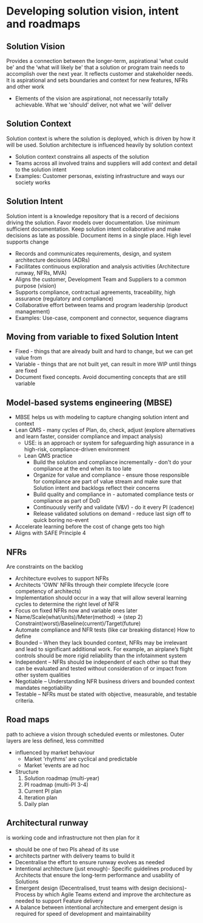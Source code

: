 # Developing solution vision, intent and roadmaps

## Solution Vision
Provides a connection between the longer-term, aspirational ‘what could be' and the ‘what will likely be' that a 
solution or program train needs to accomplish over the next year. It reflects customer and stakeholder needs. It is
aspirational and sets boundaries and context for new features, NFRs and other work

* Elements of the vision are aspirational, not necessarily totally achievable. What we 'should' deliver, not what we 'will' deliver

## Solution Context
Solution context is where the solution is deployed, which is driven by how it will be used. Solution architecture 
is influenced heavily by solution context

* Solution context constrains all aspects of the solution
* Teams across all involved trains and suppliers will add context and detail to the solution intent
* Examples: Customer personas, existing infrastructure and ways our society works

## Solution Intent
Solution intent is a knowledge repository that is a record of decisions driving the solution. Favor models over documentation. 
Use minimum sufficient documentation. Keep solution intent collaborative and make decisions as late as possible. Document
items in a single place. High level supports change
* Records and communicates requirements, design, and system architecture decisions (ADRs)
* Facilitates continuous exploration and analysis activities (Architecture runway, NFRs, MVA)
* Aligns the customer, Development Team and Suppliers to a common purpose (vision)
* Supports compliance, contractual agreements, traceability, high assurance (regulatory and compliance)
* Collaborative effort between teams and program leadership (product management)
* Examples: Use-case, component and connector, sequence diagrams

## Moving from variable to fixed Solution Intent
* Fixed - things that are already built and hard to change, but we can get value from
* Variable - things that are not built yet, can result in more WIP until things are fixed
* Document fixed concepts. Avoid documenting concepts that are still variable

## Model-based systems engineering (MBSE)
* MBSE helps us with modeling to capture changing solution intent and context
* Lean QMS - many cycles of Plan, do, check, adjust (explore alternatives and learn faster, consider compliance and impact analysis)
  * USE: is an approach or system for safeguarding high assurance in a high-risk, compliance-driven environment
  * Lean QMS practice
    * Build the solution and compliance incrementally - don't do your compliance at the end when its too late
    * Organize for value and compliance - ensure those responsible for compliance are part of value stream and make sure that Solution intent and backlogs reflect their concerns 
    * Build quality and compliance in - automated compliance tests or compliance as part of DoD
    * Continuously verify and validate (V&V) - do it every PI (cadence) 
    * Release validated solutions on demand - reduce last sign off to quick boring no-event 
* Accelerate learning before the cost of change gets too high
* Aligns with SAFE Principle 4

## NFRs
Are constraints on the backlog
* Architecture evolves to support NFRs
* Architects 'OWN' NFRs through their complete lifecycle (core competency of architects)
* Implementation should occur in a way that will allow several learning cycles to determine the right level of NFR
* Focus on fixed NFRs now and variable ones later
* Name/Scale(what/units)/Meter(method) -> (step 2) Constraint(worst)/Baseline(current)/Target(future)
* Automate compliance and NFR tests (like car breaking distance)
How to define
* Bounded – When they lack bounded context, NFRs may be irrelevant and lead to significant additional work. For example, an airplane’s flight controls should be more rigid reliability than the infotainment system
* Independent – NFRs should be independent of each other so that they can be evaluated and tested without consideration of or impact from other system qualities
* Negotiable – Understanding NFR business drivers and bounded context mandates negotiability
* Testable – NFRs must be stated with objective, measurable, and testable criteria.


## Road maps
path to achieve a vision through scheduled events or milestones. Outer layers are less defined, less committed
* influenced by market behaviour
  * Market 'rhythms' are cyclical and predictable
  * Market 'events are ad hoc
* Structure 
  1. Solution roadmap (multi-year)
  2. PI roadmap (multi-PI 3-4)
  3. Current PI plan
  4. Iteration plan
  5. Daily plan

## Architectural runway
is working code and infrastructure not then plan for it
* should be one of two PIs ahead of its use
* architects partner with delivery teams to build it
* Decentralise the effort to ensure runway evolves as needed
* Intentional architecture (just enough)- Specific guidelines produced by Architects that ensure the long-term performance and usability of Solutions
* Emergent design (Decentralised, trust teams with design decisions)- Process by which Agile Teams extend and improve the architecture as needed to support Feature delivery
* A balance between intentional architecture and emergent design is required for speed of development and maintainability 
